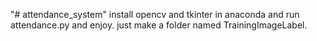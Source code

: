 "# attendance_system" 
install opencv and tkinter in anaconda and run attendance.py and enjoy.
just make a folder named TrainingImageLabel.
